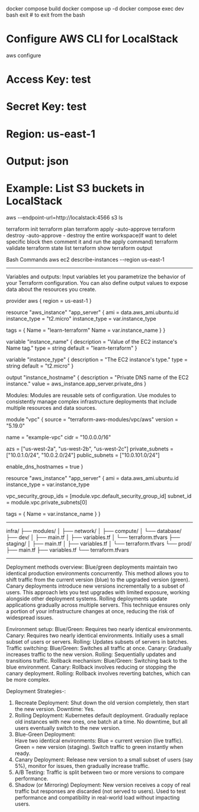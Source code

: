 docker compose build
docker compose up -d
docker compose exec dev bash
exit # to exit from the bash

# Configure AWS CLI for LocalStack
aws configure
# Access Key: test
# Secret Key: test
# Region: us-east-1
# Output: json

# Example: List S3 buckets in LocalStack
aws --endpoint-url=http://localstack:4566 s3 ls

terraform init
terraform plan
terraform apply -auto-approve
terraform destroy -auto-approve - destroy the entire workspace(If want to delet specific block then comment it and run the apply command)
terraform validate
terraform state list
terraform show
terraform output

Bash Commands
aws ec2 describe-instances --region us-east-1


------------------------------------------------------------------

Variables and outputs:
Input variables let you parametrize the behavior of your Terraform configuration. You can also define output values to expose data about the resources you create.

provider aws {
    region = us-east-1
}

resource "aws_instance" "app_server" {
  ami = data.aws_ami.ubuntu.id
  instance_type = "t2.micro"
  instance_type = var.instance_type

  tags = {
   Name = "learn-terraform"
   Name = var.instance_name
  }
}

variable "instance_name" {
  description = "Value of the EC2 instance's Name tag."
  type        = string
  default     = "learn-terraform"
}

variable "instance_type" {
  description = "The EC2 instance's type."
  type        = string
  default     = "t2.micro"
}

output "instance_hostname" {
  description = "Private DNS name of the EC2 instance."
  value       = aws_instance.app_server.private_dns
}

Modules:
Modules are reusable sets of configuration. Use modules to consistently manage complex infrastructure deployments that include multiple resources and data sources. 

module "vpc" {
  source  = "terraform-aws-modules/vpc/aws"
  version = "5.19.0"

  name = "example-vpc"
  cidr = "10.0.0.0/16"

  azs             = ["us-west-2a", "us-west-2b", "us-west-2c"]
  private_subnets = ["10.0.1.0/24", "10.0.2.0/24"]
  public_subnets  = ["10.0.101.0/24"]

  enable_dns_hostnames    = true
}

resource "aws_instance" "app_server" {
  ami           = data.aws_ami.ubuntu.id
  instance_type = var.instance_type

  vpc_security_group_ids = [module.vpc.default_security_group_id]
  subnet_id              = module.vpc.private_subnets[0]

  tags = {
    Name = var.instance_name
  }
}


---------------------------------------------------------------------

infra/
├── modules/
│   ├── network/
│   ├── compute/
│   └── database/
├── dev/
│   ├── main.tf
│   ├── variables.tf
│   └── terraform.tfvars
├── staging/
│   ├── main.tf
│   ├── variables.tf
│   └── terraform.tfvars
└── prod/
    ├── main.tf
    ├── variables.tf
    └── terraform.tfvars

----------------------------------------------------------------------

Deployment methods overview:
Blue/green deployments maintain two identical production environments concurrently. This method allows you to shift traffic from the current version (blue) to the upgraded version (green).
Canary deployments introduce new versions incrementally to a subset of users. This approach lets you test upgrades with limited exposure, working alongside other deployment systems.
Rolling deployments update applications gradually across multiple servers. This technique ensures only a portion of your infrastructure changes at once, reducing the risk of widespread issues.

Environment setup:
Blue/Green: Requires two nearly identical environments.
Canary: Requires two nearly identical environments. Initially uses a small subset of users or servers.
Rolling: Updates subsets of servers in batches.
Traffic switching:
Blue/Green: Switches all traffic at once.
Canary: Gradually increases traffic to the new version.
Rolling: Sequentially updates and transitions traffic.
Rollback mechanism:
Blue/Green: Switching back to the blue environment.
Canary: Rollback involves reducing or stopping the canary deployment.
Rolling: Rollback involves reverting batches, which can be more complex.

Deployment Strategies-:
1. Recreate Deployment:
    Shut down the old version completely, then start the new version.
    Downtime: Yes.
2. Rolling Deployment: Kubernetes default deployment.
    Gradually replace old instances with new ones, one batch at a time.
    No downtime, but all users eventually switch to the new version.
3. Blue-Green Deployment:  
    Have two identical environments:
    Blue = current version (live traffic).
    Green = new version (staging).
    Switch traffic to green instantly when ready.
4. Canary Deployment:
    Release new version to a small subset of users (say 5%), monitor for issues, then gradually increase traffic.
5. A/B Testing:
    Traffic is split between two or more versions to compare performance.
6. Shadow (or Mirroring) Deployment:
    New version receives a copy of real traffic but responses are discarded (not served to users).
    Used to test performance and compatibility in real-world load without impacting users.            






